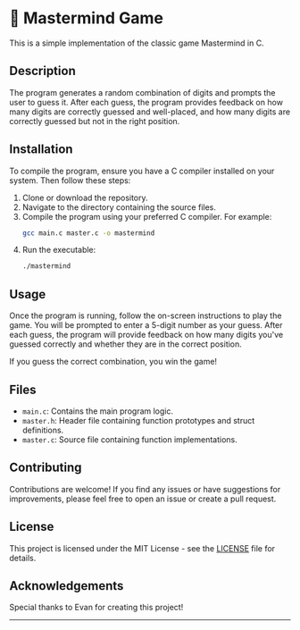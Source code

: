 # 🎲 Mastermind Game

This is a simple implementation of the classic game Mastermind in C. 

## Description

The program generates a random combination of digits and prompts the user to guess it. After each guess, the program provides feedback on how many digits are correctly guessed and well-placed, and how many digits are correctly guessed but not in the right position.

## Installation

To compile the program, ensure you have a C compiler installed on your system. Then follow these steps:

1. Clone or download the repository.
2. Navigate to the directory containing the source files.
3. Compile the program using your preferred C compiler. For example:
    ```bash
    gcc main.c master.c -o mastermind
    ```
4. Run the executable:
    ```bash
    ./mastermind
    ```

## Usage

Once the program is running, follow the on-screen instructions to play the game. You will be prompted to enter a 5-digit number as your guess. After each guess, the program will provide feedback on how many digits you've guessed correctly and whether they are in the correct position.

If you guess the correct combination, you win the game!

## Files

- `main.c`: Contains the main program logic.
- `master.h`: Header file containing function prototypes and struct definitions.
- `master.c`: Source file containing function implementations.

## Contributing

Contributions are welcome! If you find any issues or have suggestions for improvements, please feel free to open an issue or create a pull request.

## License

This project is licensed under the MIT License - see the [LICENSE](LICENSE) file for details.

## Acknowledgements

Special thanks to Evan for creating this project!

---
